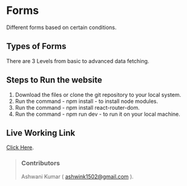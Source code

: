 # Forms
Different forms based on certain conditions.

## Types of Forms
There are 3 Levels from basic to advanced data fetching.

## Steps to Run the website
1. Download the files or clone the git repository to your local system.
2. Run the command - npm install - to install node modules.
3. Run the command - npm install react-router-dom.
4. Run the command - npm run dev - to run it on your local machine.

## Live Working Link
[Click Here](https://forms-levels.netlify.app/).

> ### Contributors
> Ashwani Kumar ( ashwink1502@gmail.com ).
